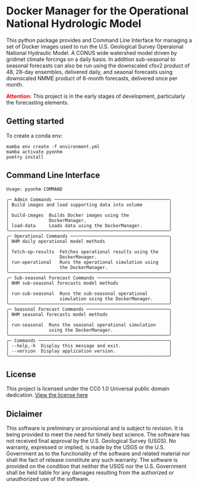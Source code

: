 # Docker Manager for the Operational National Hydrologic Model

This python package provides and Command Line Interface for managing a set of Docker images used to run the
U.S. Geological Survey Operaional National Hydraulic Model.  A CONUS wide watershed model driven by gridmet climate
forcings on a daily basis.  In addition sub-seasonal to seasonal forecasts can also be run using the downscaled cfsv2
product of 48, 28-day ensembles, delivered daily, and seaonal forecasts using downscaled NMME product of 6-month forecasts,
delivered once per month.

<span style="color: red; font-weight: bold;">Attention:</span> This project is in the early stages of development,
particularly the forecasting elements.

## Getting started

To create a conda env:

```shell
mamba env create -f environment.yml
mamba activate pyonhm
poetry install
```

## Command Line Interface

```text
Usage: pyonhm COMMAND

╭─ Admin Commands ───────────────────────────────────────────╮
│ Build images and load supporting data into volume          │
│                                                            │
│ build-images  Builds Docker images using the               │
│               DockerManager.                               │
│ load-data     Loads data using the DockerManager.          │
╰────────────────────────────────────────────────────────────╯
╭─ Operational Commands ─────────────────────────────────────╮
│ NHM daily operational model methods                        │
│                                                            │
│ fetch-op-results  Fetches operational results using the    │
│                   DockerManager.                           │
│ run-operational   Runs the operational simulation using    │
│                   the DockerManager.                       │
╰────────────────────────────────────────────────────────────╯
╭─ Sub-seasonal Forecast Commands ───────────────────────────╮
│ NHM sub-seasonal forecasts model methods                   │
│                                                            │
│ run-sub-seasonal  Runs the sub-seasonal operational        │
│                   simulation using the DockerManager.      │
╰────────────────────────────────────────────────────────────╯
╭─ Seasonal Forecast Commands ───────────────────────────────╮
│ NHM seasonal forecasts model methods                       │
│                                                            │
│ run-seasonal  Runs the seasonal operational simulation     │
│               using the DockerManager.                     │
╰────────────────────────────────────────────────────────────╯
╭─ Commands ─────────────────────────────────────────────────╮
│ --help,-h  Display this message and exit.                  │
│ --version  Display application version.                    │
╰────────────────────────────────────────────────────────────╯
```

## License

This project is licensed under the CC0 1.0 Universal public domain dedication.
[View the license here](./LICENSE.md)

## Diclaimer

This software is preliminary or provisional and is subject to revision. It is being provided to meet the need for timely best science. The software has not received final approval by the U.S. Geological Survey (USGS). No warranty, expressed or implied, is made by the USGS or the U.S. Government as to the functionality of the software and related material nor shall the fact of release constitute any such warranty. The software is provided on the condition that neither the USGS nor the U.S. Government shall be held liable for any damages resulting from the authorized or unauthorized use of the software.
